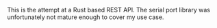 This is the attempt at a Rust based REST API. The serial port library was unfortunately not mature enough to cover my use case.
